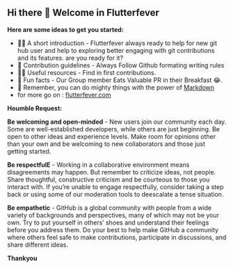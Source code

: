 
## Hi there 👋 Welcome in Flutterfever

**Here are some ideas to get you started:**

- 🙋‍♀️ A short introduction - Flutterfever always ready to help for new git hub user and help to exploring better engaging with git contributions and its features. are you ready for it?
- 🌈 Contribution guidelines - Always Follow Github formating writing rules
- 👩‍💻 Useful resources - Find in  first contributions.
- 🍿 Fun facts - Our Group member Eats Valuable PR in their Breakfast 😂.
- 🧙 Remember, you can do mighty things with the power of [Markdown](https://docs.github.com/github/writing-on-github/getting-started-with-writing-and-formatting-on-github/basic-writing-and-formatting-syntax)
-  for more go on : [flutterfever.com](https://flutterfever.com)

**Houmble Request:**

**Be welcoming and open-minded** - New users join our community each day. Some are well-established developers, while others are just beginning. Be open to other ideas and experience levels. Make room for opinions other than your own and be welcoming to new collaborators and those just getting started.

**Be respectfulE** - Working in a collaborative environment means disagreements may happen. But remember to criticize ideas, not people. Share thoughtful, constructive criticism and be courteous to those you interact with. If you’re unable to engage respectfully, consider taking a step back or using some of our moderation tools to deescalate a tense situation.

**Be empathetic** - GitHub is a global community with people from a wide variety of backgrounds and perspectives, many of which may not be your own. Try to put yourself in others’ shoes and understand their feelings before you address them. Do your best to help make GitHub a community where others feel safe to make contributions, participate in discussions, and share different ideas.

**Thankyou**


